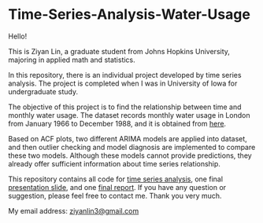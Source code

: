 # Time-Series-Analysis-Water-Usage

Hello! 

This is Ziyan Lin, a graduate student from Johns Hopkins University, majoring in applied math and statistics.

In this repository, there is an individual project developed by time series analysis. The project is completed when I was in University of Iowa for undergraduate study.

The objective of this project is to find the relationship between time and monthly water usage. The dataset records monthly water usage in London from January 1966 to December 1988, and it is obtained from [here]().

Based on ACF plots, two different ARIMA models are applied into dataset, and then outlier checking and model diagnosis are implemented to compare these two models. Although these models cannot provide predictions, they already offer sufficient information about time series relationship. 

This repository contains all code for [time series analysis](https://github.com/lzykaren/Time-Series-Analysis-Water-Usage/blob/master/Time%20Series%20Analysis%20Code.R), one final [presentation slide](https://github.com/lzykaren/Time-Series-Analysis-Water-Usage/blob/master/Time%20Series%20Presentation%20%20Slide.pdf), and one [final report](https://github.com/lzykaren/Time-Series-Analysis-Water-Usage/blob/master/Time%20Series%20Final%20Report.pdf). If you have any question or suggestion, please feel free to contact me. Thank you very much.

My email address: ziyanlin3@gmail.com

